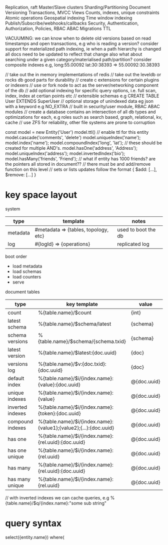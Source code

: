 Replication, raft
Master/Slave clusters
Sharding/Partitioning
Document Versioning
Transactions, MVCC
Views
Counts, indexes, unique constraints
Atomic operations
Geospatial indexing
Time window indexing
Publish/Subscribe/webhooks/callbacks
Security, Authentication, Authorization, Policies, RBAC ABAC
Migrations
TTL

VACUUMING: we can know when to delete old versions based on read timestamps and open transactions, e.g who is reading a version?
consider support for materialized path indexing, ie
when a path hierarchy is changed all docs need to be updated to reflect that change
also what about searching under a given category/materialised path/partition?
consider composite indexes e.g,
long:55.00092 lat:30:38393 => 55.00092:30.38393

// take out the in memory implementations of redis
// take out the leveldb or rocks db good parts for durability
// create c extensions for certain plugins or indexers
// use or fork node to act as the server/networking component of the db
// add optional indexing for specific query options, i.e. full scan, index, index at certian points etc
// extensible schemas e.g CREATE TABLE User EXTENDS SuperUser
// optional storage of unindexed data eg json with a keyword e.g NO_EXTRA
// built in security/user module, RBAC ABAC modules
// create a database contains an intersection of all db types and optimizations for each, e.g roles such as search based, graph, relational, kv, cache
// use ZFS for reliability, other file systems are prone to corruption

const model = new Entity('User')
model.ttl() // enable ttl for this entity
model.cascade('comments', 'delete')
model.uniqueIndex('name');
model.index('name');
model.compoundIndex('long', 'lat'); // these should be created for multiple AND's.
model.hasOne('address', 'Address');
model.uniqueIndex('address');
model.invertedIndex('bio');
model.hasMany('friends', 'Friend'); // what if entity has 1000 friends? are the pointers all stored in document??
                                    // there must be and add/remove function on this level
                                    // sets or lists updates follow the format { $add: [...], $remove: [...] }

key space layout
================

system

type     | template                             | notes
---------|--------------------------------------|--------------------
metadata | #metadata => {tables, topology, etc} | used to boot the db
log      | #{logId} => {operations}             | replicated log

boot order
* load metadata
* load schemas
* load counters
* serve

document tables

type                 | key template | value
---------------------|--------------|------
count                | %{table.name}/$count | {int} 
latest schema        | %{table.name}/$schema/latest | {schema}
schema versions      | %{table.name}/$schema/{schema.txid} | {schema}
latest version       | %{table.name}/$latest:{doc.uuid} | {doc}
versions log         | %{table.name}/$v:{doc.txid}:{doc.uuid} | {doc}
default index        | %{table.name}/$i/{index.name}:{value}:{doc.uuid} | @{doc.uuid}
unique indexes       | %{table.name}/$i/{index.name}:{value} | @{doc.uuid}
inverted indexes     | %{table.name}/$i/{index.name}:{token}:{doc.uuid} | @{doc.uuid}
compound indexes     | %{table.name}/$i/{index.name}:{value1};{value2};{...}:{doc.uuid} | @{doc.uuid}
has one              | %{table.name}/$i/{index.name}:{rel.uuid}:{doc.uuid} | @{doc.uuid}
has one unique       | %{table.name}/$i/{index.name}:{rel.uuid} | @{doc.uuid}
has many             | %{table.name}/$i/{index.name}:{rel.uuid}:{doc.uuid} | @{doc.uuid}
has many unique      | %{table.name}/$i/{index.name}:{rel.uuid} | @{doc.uuid}

// with inverted indexes we can cache queries, e.g %{table.name}/$q/{index.name}:"some sub string"


query syntax
======================

select({entity.name})
where(
    
